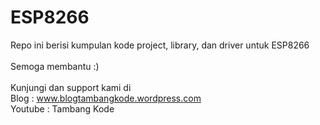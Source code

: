 # ESP8266
Repo ini berisi kumpulan kode project, library, dan driver untuk ESP8266
</br></br>
Semoga membantu :)
</br></br>
Kunjungi dan support kami di </br>
Blog : www.blogtambangkode.wordpress.com </br>
Youtube : Tambang Kode </br>
